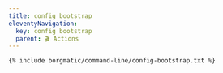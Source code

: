 ```yaml
---
title: config bootstrap
eleventyNavigation:
  key: config bootstrap
  parent: 🎬 Actions
---
```


```bash
{% include borgmatic/command-line/config-bootstrap.txt %}
```
